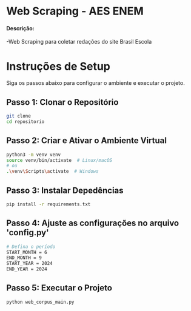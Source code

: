 # Web Scraping - AES ENEM

#### Descrição:
-Web Scraping para coletar redações do site Brasil Escola 


# Instruções de Setup

Siga os passos abaixo para configurar o ambiente e executar o projeto.


## Passo 1: Clonar o Repositório

```bash
git clone 
cd repositorio
```

## Passo 2: Criar e Ativar o Ambiente Virtual

```bash
python3 -m venv venv
source venv/bin/activate  # Linux/macOS
# ou
.\venv\Scripts\activate  # Windows

```


## Passo 3: Instalar Depedências

```bash
pip install -r requirements.txt

```

## Passo 4: Ajuste as configurações no arquivo 'config.py'

```bash
# Defina o período
START_MONTH = 6
END_MONTH = 9
START_YEAR = 2024
END_YEAR = 2024

```

## Passo 5: Executar o Projeto

```bash
python web_corpus_main.py

```
